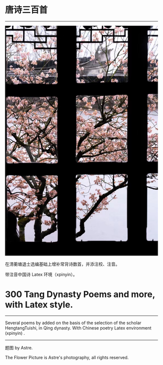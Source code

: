 # 唐诗三百首 
---
![图片 by Astre](./题照拙句.jpg)

在清蘅塘退士选编基础上增补常背诗数首，并添注校、注音。

带注音中国诗 Latex 环境（xpinyin）。

# 300 Tang Dynasty Poems and more, with Latex style.
---

Several poems by added on the basis of the selection of the scholar HengtangTuishi, in Qing dynasty. With Chinese poetry Latex environment (xpinyin) .


---
题图 by Astre.

The Flower Picture is Astre's photography, all rights reserved.



